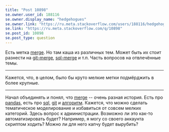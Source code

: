 ```yaml
---
title: "Post 10898"
se.owner.user_id: 188116
se.owner.display_name: "hedgehogues"
se.owner.link: "https://ru.meta.stackoverflow.com/users/188116/hedgehogues"
se.link: "https://ru.meta.stackoverflow.com/q/10898"
se.post_id: 10898
se.post_type: question
---
```

<p>Есть метка <a href="https://ru.stackoverflow.com/questions/tagged/merge" class="post-tag" title="показать вопросы с меткой [merge]" rel="tag">merge</a>. Но там каша из различных тем. Может быть их стоит разнести на <a href="https://ru.stackoverflow.com/questions/tagged/git-merge" class="post-tag" title="показать вопросы с меткой [git-merge]" rel="tag">git-merge</a>, <a href="https://ru.stackoverflow.com/questions/tagged/sql-merge" class="post-tag" title="показать вопросы с меткой [sql-merge]" rel="tag">sql-merge</a> и т.п. Часть вопросов на отвлечённые темы.</p>
<hr />
<p>Кажется, что, в целом, было бы круто мелкие метки подмёрджить в более крупные.</p>
<hr />
<p>Начал объединять и понял, что <a href="https://ru.stackoverflow.com/questions/tagged/merge" class="post-tag" title="показать вопросы с меткой [merge]" rel="tag">merge</a> -- очень разная история. Есть про <a href="https://ru.stackoverflow.com/questions/tagged/pandas" class="post-tag" title="показать вопросы с меткой [pandas]" rel="tag">pandas</a>, есть про <a href="https://ru.stackoverflow.com/questions/tagged/sql" class="post-tag" title="показать вопросы с меткой [sql]" rel="tag">sql</a>, <a href="https://ru.stackoverflow.com/questions/tagged/git" class="post-tag" title="показать вопросы с меткой [git]" rel="tag">git</a> и <a href="https://ru.stackoverflow.com/questions/tagged/%d0%b0%d0%bb%d0%b3%d0%be%d1%80%d0%b8%d1%82%d0%bc" class="post-tag" title="показать вопросы с меткой [алгоритм]" rel="tag">алгоритм</a>. Кажется, что можно сделать тематическое моделирование и избавиться от совсем мелких категорий. Здесь вопрос к администрации. Возможно ли это как-то автоматизировать будет? Например, я могу со своего аккаунта скриптом ходить? Можно ли для него капчу будет вырубить?</p>

